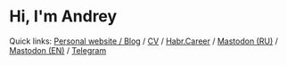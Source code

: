 # Hi, I'm Andrey

Quick links: [Personal website / Blog](https://lynx.st) / [CV](https://lynx.st/cv) / [Habr.Career](https://career.habr.com/andvxyz) / [Mastodon (RU)](https://mastodon.social/@baka) / [Mastodon (EN)](https://techhub.social/@lynx) / [Telegram](https://t.me/feeleenee)
